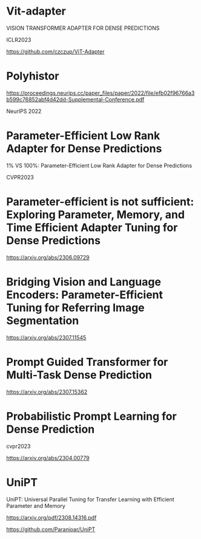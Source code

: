 # Vit-adapter

VISION TRANSFORMER ADAPTER FOR  DENSE PREDICTIONS

ICLR2023

https://github.com/czczup/ViT-Adapter

# Polyhistor

https://proceedings.neurips.cc/paper_files/paper/2022/file/efb02f96766a3b599c76852abf4d42dd-Supplemental-Conference.pdf

NeurIPS 2022

# Parameter-Efficient Low Rank Adapter for Dense Predictions

1% VS 100%: Parameter-Efficient Low Rank Adapter for Dense Predictions

CVPR2023

# Parameter-efficient is not sufficient: Exploring Parameter, Memory, and Time Efficient Adapter Tuning for Dense Predictions

https://arxiv.org/abs/2306.09729

# Bridging Vision and Language Encoders: Parameter-Efficient Tuning for Referring Image Segmentation

https://arxiv.org/abs/2307.11545

# Prompt Guided Transformer for Multi-Task Dense Prediction

https://arxiv.org/abs/2307.15362

# Probabilistic Prompt Learning for Dense Prediction

cvpr2023

https://arxiv.org/abs/2304.00779

# UniPT

UniPT: Universal Parallel Tuning for Transfer Learning with Efficient Parameter and Memory

https://arxiv.org/pdf/2308.14316.pdf

https://github.com/Paranioar/UniPT


